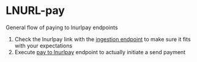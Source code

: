 # LNURL-pay

General flow of paying to lnurlpay endpoints

1. Check the lnurlpay link with the [ingestion endpoint](probe.md) to make sure it fits with your expectations
2. Execute [pay to lnurlpay](pay-to-lnurl-paylink.md) endpoint to actually initiate a send payment
